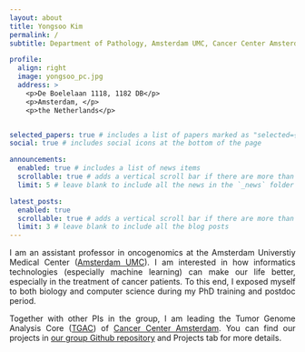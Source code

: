 ```yaml
---
layout: about
title: Yongsoo Kim 
permalink: /
subtitle: Department of Pathology, Amsterdam UMC, Cancer Center Amsterdam, Amsterdam, the Netherlands.

profile:
  align: right
  image: yongsoo_pc.jpg
  address: >
    <p>De Boelelaan 1118, 1182 DB</p>
    <p>Amsterdam, </p>
    <p>the Netherlands</p>


selected_papers: true # includes a list of papers marked as "selected={true}"
social: true # includes social icons at the bottom of the page

announcements:
  enabled: true # includes a list of news items
  scrollable: true # adds a vertical scroll bar if there are more than 3 news items
  limit: 5 # leave blank to include all the news in the `_news` folder

latest_posts:
  enabled: true
  scrollable: true # adds a vertical scroll bar if there are more than 3 new posts items
  limit: 3 # leave blank to include all the blog posts
---
```



<p style="text-align:justify">
I am an assistant professor in oncogenomics at the Amsterdam Universtiy Medical Center (<a href="https://www.amsterdamumc.nl/">Amsterdam UMC</a>). I am interested in how informatics technologies (especially machine learning) can make our life better, especially in the treatment of cancer patients. To this end, I exposed myself to both biology and computer science during my PhD training and postdoc period. 
</p>

<p style="text-align:justify">
Together with other PIs in the group, I am leading the Tumor Genome Analysis Core (<a href="https://www.tgac.nl">TGAC</a>) of <a href="https://www.vumc.nl/zorg/expertisecentra-en-specialismen/cancer-center-amsterdam.htm">Cancer Center Amsterdam</a>. You can find our projects in <a href="https://github.com/tgac-vumc"> our group Github repository</a> and Projects tab for more details.
</p>



